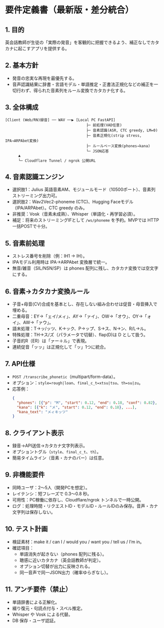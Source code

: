 # 要件定義書（最新版・差分統合）

## 1. 目的
英会話教師が生徒の「実際の発音」を客観的に把握できるよう、補正なしでカタカナに起こすアプリを提供する。

## 2. 基本方針
- 発音の忠実な再現を最優先する。
- 音声認識結果に辞書・言語モデル・単語推定・正書法正規化などの補正を一切行わず、得られた音素列をルール変換でカタカナ化する。

## 3. 全体構成
```
[Client (Web/RN)録音] ── WAV ──▶ [Local PC FastAPI]
                                     ├─ 前処理(VAD任意)
                                     ├─ 音素認識(ASR, CTC greedy, LM=0)
                                     ├─ 音素正規化(strip stress, IPA→ARPAbet変換)
                                     ├─ ルールベース変換(phones→kana)
                                     └─ JSON応答
      ▲
      └─ Cloudflare Tunnel / ngrok 公開URL
```

## 4. 音素認識エンジン
- 選択肢1：Julius 英語音素AM、モジュールモード（10500ポート）、音素列ストリーミング出力可。
- 選択肢2：Wav2Vec2-phoneme (CTC)、Hugging Faceモデル（IPA/ARPAbet）。CTC greedy のみ。
- 非推奨：Vosk（音素未成熟）、Whisper（単語化・再学習必須）。
- 補足：将来のストリーミングIFとして `/ws/phoneme` を予約。MVPでは HTTP 一括POSTで十分。

## 5. 音素前処理
- ストレス番号を削除（例：IH1 → IH）。
- IPAモデル利用時は IPA→ARPAbet 変換層で統一。
- 無音/雑音（SIL/NSN/SP）は phones 配列に残し、カタカナ変換では空文字にする。

## 6. 音素→カタカナ変換ルール
- 子音+母音(CV)合成を基本とし、存在しない組み合わせは促音・母音挿入で埋める。
- 二重母音：EY→「ェイ/メィ」、AY→「ァイ」、OW→「オウ」、OY→「ォイ」、AW→「ァウ」。
- 語末処理：T→ッ/ッツ、K→ック、P→ップ、S→ス、N→ン、R/L→ル。
- 特殊処理：TH→ス/ズ（パラメータで切替）、flap(D)は D として扱う。
- 子音的R（ER）は「ァー＋ル」で表現。
- 連続促音「ッッ」は正規化して「ッ」1つに統合。

## 7. API仕様
- `POST /transcribe_phonetic`（multipart/form-data）。
- オプション：`style=rough|loan`、`final_c_t=xtsu|tsu`、`th=su|zu`。
- 応答例：
  ```json
  {
    "phones": [{"p": "M", "start": 0.12, "end": 0.18, "conf": 0.82}, ...],
    "kana": [{"k": "メ", "start": 0.12, "end": 0.18}, ...],
    "kana_text": "メィキッツ"
  }
  ```

## 8. クライアント表示
- 録音→API送信→カタカナ文字列表示。
- オプショントグル（`style`、`final_c_t`、`th`）。
- 簡易タイムライン（音素・カナのバー）は任意。

## 9. 非機能要件
- 同時ユーザ：2〜5人（開発PCを想定）。
- レイテンシ：短フレーズで 0.3〜0.8 秒。
- 可用性：PC稼働に依存し、Cloudflare/ngrok トンネルで一時公開。
- ログ：処理時間・リクエストID・モデルID・ルールIDのみ保存。音声・カナ文字列は保存しない。

## 10. テスト計画
- 検証素材：make it / can I / would you / want you / tell us / I’m in。
- 確認項目：
  - 単語消失が起きない（phones 配列に残る）。
  - 聴感に近いカタカナ（英会話教師が判定）。
  - オプション切替が出力に反映される。
  - 同一音声で同一JSON出力（確率ゆらぎなし）。

## 11. アンチ要件（禁止）
- 単語辞書による正解化。
- 綴り復元・句読点付与・スペル推定。
- Whisper や Vosk による代替。
- DB 保存・ユーザ認証。
